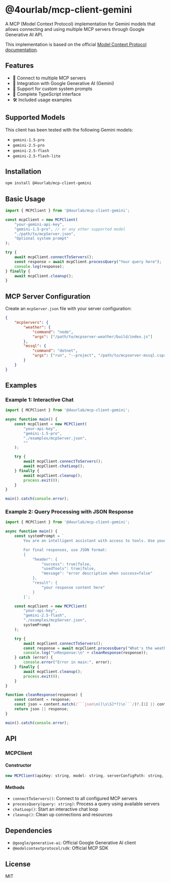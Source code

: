 # @4ourlab/mcp-client-gemini

A MCP (Model Context Protocol) implementation for Gemini models that allows connecting and using multiple MCP servers through Google Generative AI API.

This implementation is based on the official [Model Context Protocol documentation](https://modelcontextprotocol.io/).

## Features

- 🔗 Connect to multiple MCP servers
- 🤖 Integration with Google Generative AI (Gemini)
- 📝 Support for custom system prompts
- 🔧 Complete TypeScript interface
- 🛠️ Included usage examples

## Supported Models

This client has been tested with the following Gemini models:
- `gemini-1.5-pro`
- `gemini-2.5-pro`
- `gemini-2.5-flash`
- `gemini-2.5-flash-lite`

## Installation

```bash
npm install @4ourlab/mcp-client-gemini
```

## Basic Usage

```javascript
import { MCPClient } from '@4ourlab/mcp-client-gemini';

const mcpClient = new MCPClient(
    "your-gemini-api-key",
    "gemini-1.5-pro", // or any other supported model
    "./path/to/mcpServer.json",
    "Optional system prompt"
);

try {
    await mcpClient.connectToServers();
    const response = await mcpClient.processQuery("Your query here");
    console.log(response);
} finally {
    await mcpClient.cleanup();
}
```

## MCP Server Configuration

Create an `mcpServer.json` file with your server configuration:

```json
{
    "mcpServers": {
        "weather": {
            "command": "node",
            "args": ["/path/to/mcpserver-weather/build/index.js"]
        },
        "mssql": {
            "command": "dotnet",
            "args": ["run", "--project", "/path/to/mcpserver-mssql.csproj"]
        }
    }
}
```

## Examples

### Example 1: Interactive Chat

```javascript
import { MCPClient } from '@4ourlab/mcp-client-gemini';

async function main() {
    const mcpClient = new MCPClient(
        "your-api-key",
        "gemini-1.5-pro",
        "./examples/mcpServer.json",
        ""
    );

    try {
        await mcpClient.connectToServers();
        await mcpClient.chatLoop();
    } finally {
        await mcpClient.cleanup();
        process.exit(0);
    }
}

main().catch(console.error);
```

### Example 2: Query Processing with JSON Response

```javascript
import { MCPClient } from '@4ourlab/mcp-client-gemini';

async function main() {
    const systemPrompt = `
        You are an intelligent assistant with access to tools. Use your knowledge and available tools to solve problems proactively. 

        For final responses, use JSON format:
        {
            "header": {
                "success": true|false,
                "usedTools": true|false,
                "message": "error description when success=false"
            },
            "result": {
                "your response content here"
            }
        }`;

    const mcpClient = new MCPClient(
        "your-api-key",
        "gemini-2.5-flash",
        "./examples/mcpServer.json",
        systemPrompt
    );

    try {
        await mcpClient.connectToServers();
        const response = await mcpClient.processQuery("What's the weather in Sacramento?");
        console.log("\nResponse:\n" + cleanResponse(response));
    } catch (error) {
        console.error("Error in main:", error);
    } finally {
        await mcpClient.cleanup();
        process.exit(0);
    }
}

function cleanResponse(response) {
    const content = response;
    const json = content.match(/```json\n([\s\S]*?)\n```/)?.[1] || content.match(/\{[\s\S]*\}/)?.[0];
    return json || response;
}

main().catch(console.error);
```

## API

### MCPClient

#### Constructor
```javascript
new MCPClient(apiKey: string, model: string, serverConfigPath: string, systemPrompt?: string)
```

#### Methods

- `connectToServers()`: Connect to all configured MCP servers
- `processQuery(query: string)`: Process a query using available servers
- `chatLoop()`: Start an interactive chat loop
- `cleanup()`: Clean up connections and resources

## Dependencies

- `@google/generative-ai`: Official Google Generative AI client
- `@modelcontextprotocol/sdk`: Official MCP SDK

## License

MIT 
